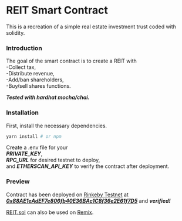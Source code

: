 ﻿# REIT Smart Contract
 
 This is a recreation of a simple real estate investment trust coded with solidity. 
 
### Introduction
 The goal of the smart contract is to create a REIT with <br />
  -Collect tax, <br />
  -Distribute revenue, <br />
  -Add/ban shareholders, <br />
  -Buy/sell shares functions. <br />
  
  ***Tested with hardhat mocha/chai.***
 
### Installation
First, install the necessary dependencies.
```sh
yarn install # or npm
```
Create a .env file for your <br />
***PRIVATE_KEY***, <br />
***RPC_URL*** for desired testnet to deploy, <br />
and ***ETHERSCAN_API_KEY*** to verify the contract after deployment.

### Preview
Contract has been deployed on [Rinkeby Testnet](https://rinkeby.etherscan.io) at [***0x88AE1eAdEF7e806fb40E36BAc1C8f36e2E61f7D5***](https://rinkeby.etherscan.io/address/0x88ae1eadef7e806fb40e36bac1c8f36e2e61f7d5) and ***verified!***

[REIT.sol](https://github.com/cnrcoo/REIT-Solidity/blob/master/contracts/REIT.sol) can also be used on [Remix](https://remix.ethereum.org/).

